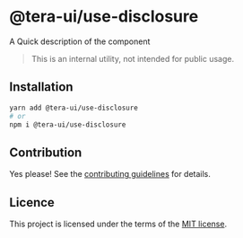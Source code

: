 # @tera-ui/use-disclosure

A Quick description of the component

> This is an internal utility, not intended for public usage.

## Installation

```sh
yarn add @tera-ui/use-disclosure
# or
npm i @tera-ui/use-disclosure
```

## Contribution

Yes please! See the
[contributing guidelines](https://github.com/hieumau12/tera-ui/blob/master/CONTRIBUTING.md)
for details.

## Licence

This project is licensed under the terms of the
[MIT license](https://github.com/hieumau12/tera-ui/blob/master/LICENSE).
